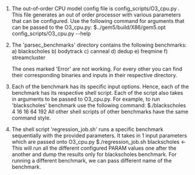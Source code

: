 1) The out-of-order CPU model config file is config_scripts/O3_cpu.py . This file generates an out of order processor with various parameters that can be configured.
   Use the following command for arguments that can be passed to the O3_cpu.py:
   $../gem5/build/X86/gem5.opt config_scripts/O3_cpu.py --help

2) The 'parsec_benchmarks' directory contains the following benchmarks:
   a) blackscholes
   b) bodytrack
   c) canneal
   d) dedup 
   e) freqmine
   f) streamcluster

   The ones marked 'Error' are not working. For every other you can find their corresponding binaries and inputs in their respective directory.

3) Each of the benchmark has its specific input options. Hence, each of the benchmark has its respective shell script. Each of the script also takes in arguments 
   to be passed to O3_cpu.py. For example, to run 'blackscholes' benchmark use the following command:
   $./blackscholes 4 16 16 64 192
   All other shell scripts of other benchmarks have the same command style.

4) The shell script 'regression_job.sh' runs a specific benchmark sequentially with the provided parameters. It takes in 1 input parameters which are passed onto O3_cpu.py
   $./regression_job.sh blackscholes  <- This will run all the different configured PARAM values one after the another and dump the results only for blackscholes
   benchmark. For running a different benchmark, we can pass different name of the benchmark.	 
